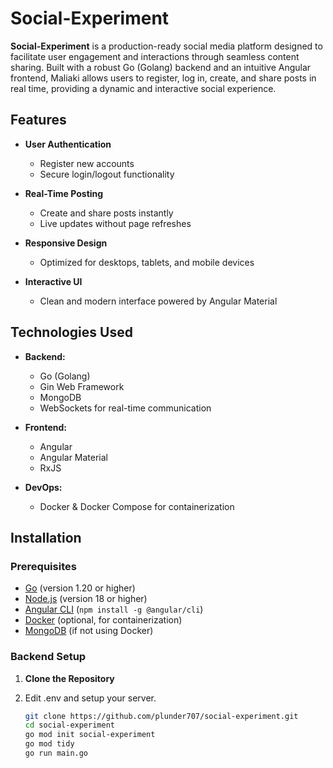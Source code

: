 # Social-Experiment

**Social-Experiment** is a production-ready social media platform designed to facilitate user engagement and interactions through seamless content sharing. Built with a robust Go (Golang) backend and an intuitive Angular frontend, Maliaki allows users to register, log in, create, and share posts in real time, providing a dynamic and interactive social experience.

## Features

- **User Authentication**
  - Register new accounts
  - Secure login/logout functionality

- **Real-Time Posting**
  - Create and share posts instantly
  - Live updates without page refreshes

- **Responsive Design**
  - Optimized for desktops, tablets, and mobile devices

- **Interactive UI**
  - Clean and modern interface powered by Angular Material

## Technologies Used

- **Backend:**
  - Go (Golang)
  - Gin Web Framework
  - MongoDB
  - WebSockets for real-time communication

- **Frontend:**
  - Angular
  - Angular Material
  - RxJS

- **DevOps:**
  - Docker & Docker Compose for containerization

## Installation

### Prerequisites

- [Go](https://golang.org/dl/) (version 1.20 or higher)
- [Node.js](https://nodejs.org/en/download/) (version 18 or higher)
- [Angular CLI](https://angular.io/cli) (`npm install -g @angular/cli`)
- [Docker](https://www.docker.com/get-started) (optional, for containerization)
- [MongoDB](https://www.mongodb.com/try/download/community) (if not using Docker)

### Backend Setup

1. **Clone the Repository**

2. Edit .env and setup your server.

   ```bash
   git clone https://github.com/plunder707/social-experiment.git
   cd social-experiment
   go mod init social-experiment
   go mod tidy
   go run main.go

   
